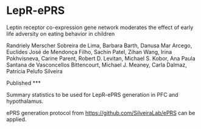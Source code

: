 # LepR-ePRS

Leptin receptor co-expression gene network moderates the effect of early life adversity on eating behavior in children

Randriely Merscher Sobreira de Lima, Barbara Barth, Danusa Mar Arcego, Euclides José de Mendonça Filho, Sachin Patel, Zihan Wang, Irina Pokhvisneva, Carine Parent, Robert D. Levitan, Michael S. Kobor, Ana Paula Santana de Vasconcellos Bittencourt, Michael J. Meaney, Carla Dalmaz, Patrícia Pelufo Silveira

Published ***


Summary statistics to be used for LepR-ePRS generation in PFC and hypothalamus.

ePRS generation protocol from https://github.com/SilveiraLab/ePRS can be applied.
